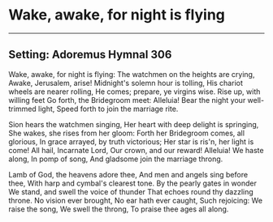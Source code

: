# Wake, awake, for night is flying

***

## Setting: Adoremus Hymnal 306

Wake, awake, for night is flying: 
The watchmen on the heights are crying,
Awake, Jerusalem, arise!
Midnight's solemn hour is tolling,
His chariot wheels are nearer rolling,
He comes; prepare, ye virgins wise.
Rise up, with willing feet
Go forth, the Bridegroom meet: Alleluia!
Bear the night your well-trimmed light,
Speed forth to join the marriage rite.

Sion hears the watchmen singing,
Her heart with deep delight is springing,
She wakes, she rises from her gloom:
Forth her Bridegroom comes, all glorious,
In grace arrayed, by truth victorious;
Her star is ris'n, her light is come!
All hail, Incarnate Lord,
Our crown, and our reward! Alleluia!
We haste along, In pomp of song,
And gladsome join the marriage throng.

Lamb of God, the heavens adore thee,
And men and angels sing before thee,
With harp and cymbal's clearest tone.
By the pearly gates in wonder
We stand, and swell the voice of thunder
That echoes round thy dazzling throne.
No vision ever brought,
No ear hath ever caught, Such rejoicing:
We raise the song, We swell the throng,
To praise thee ages all along.
